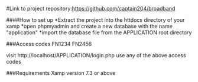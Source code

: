 #Link to project repository:https://github.com/captain204/broadband

####How to set up
*Extract the project into the httdocs directory of your xamp
*open phpmyadmin and create a new database with the name "application"
*import the database file from the APPLICATION root directory

###Access codes
FN1234
FN2456

visit http://localhost/APPLICATION/login.php
use any of the above access codes

###Requirements
Xamp version 7.3 or above


